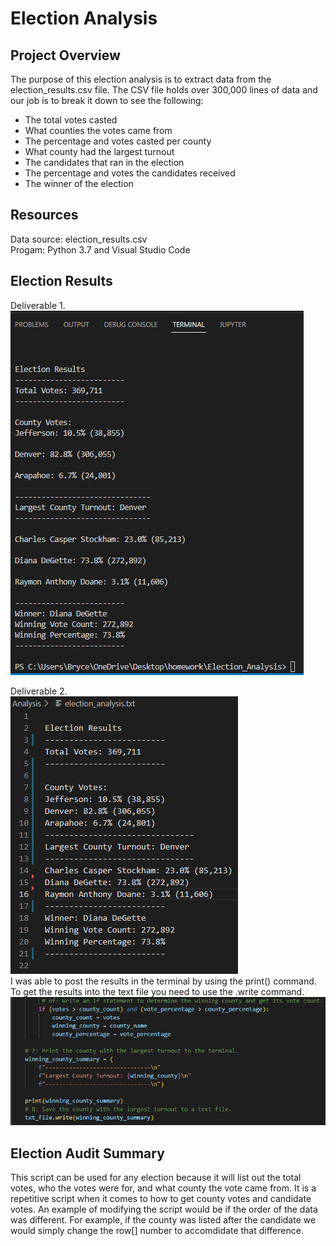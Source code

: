 # Election Analysis

## Project Overview
The purpose of this election analysis is to extract data from the election_results.csv file. The CSV file holds over 300,000 lines of data and our job is to break it down to see the following:
* The total votes casted
* What counties the votes came from
* The percentage and votes casted per county
* What county had the largest turnout
* The candidates that ran in the election 
* The percentage and votes the candidates received
* The winner of the election

## Resources
Data source: election_results.csv <br/>
Progam: Python 3.7 and Visual Studio Code

## Election Results
Deliverable 1. <br/>
![deliverable_1](Resources/deliverable_1.png)

Deliverable 2. <br/>
![deliverable_2](Resources/deliverable_2.png) <br/>
I was able to post the results in the terminal by using the print() command. To get the results into the text file you need to use the .write command. <br/>
![example_print](Resources/example_print.png) 

## Election Audit Summary
This script can be used for any election because it will list out the total votes, who the votes were for, and what county the vote came from. It is a repetitive script when it comes to how to get county votes and candidate votes. An example of modifying the script would be if the order of the data was different. For example, if the county was listed after the candidate we would simply change the row[] number to accomdidate that difference. 

